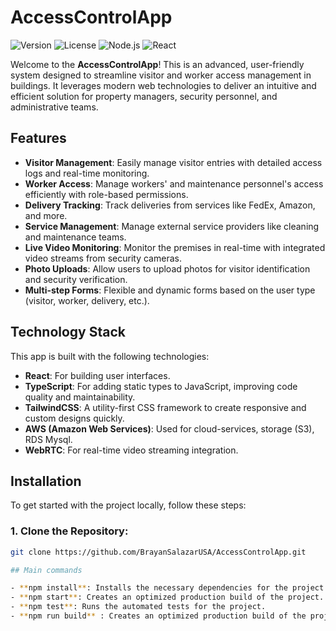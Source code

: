 # AccessControlApp

![Version](https://img.shields.io/badge/version-1.0.0-blue)
![License](https://img.shields.io/badge/license-INNOVA-green)
![Node.js](https://img.shields.io/badge/Node.js-%3E%3D%2014.0.0-brightgreen)
![React](https://img.shields.io/badge/React-%3E%3D%2017.0.0-blue)

Welcome to the **AccessControlApp**! This is an advanced, user-friendly system designed to streamline visitor and worker access management in buildings. It leverages modern web technologies to deliver an intuitive and efficient solution for property managers, security personnel, and administrative teams.

## Features

- **Visitor Management**: Easily manage visitor entries with detailed access logs and real-time monitoring.
- **Worker Access**: Manage workers' and maintenance personnel's access efficiently with role-based permissions.
- **Delivery Tracking**: Track deliveries from services like FedEx, Amazon, and more.
- **Service Management**: Manage external service providers like cleaning and maintenance teams.
- **Live Video Monitoring**: Monitor the premises in real-time with integrated video streams from security cameras.
- **Photo Uploads**: Allow users to upload photos for visitor identification and security verification.
- **Multi-step Forms**: Flexible and dynamic forms based on the user type (visitor, worker, delivery, etc.).

## Technology Stack

This app is built with the following technologies:

- **React**: For building user interfaces.
- **TypeScript**: For adding static types to JavaScript, improving code quality and maintainability.
- **TailwindCSS**: A utility-first CSS framework to create responsive and custom designs quickly.
- **AWS (Amazon Web Services)**: Used for cloud-services, storage (S3), RDS Mysql.
- **WebRTC**: For real-time video streaming integration.

## Installation

To get started with the project locally, follow these steps:

### 1. Clone the Repository:

```bash
git clone https://github.com/BrayanSalazarUSA/AccessControlApp.git

## Main commands

- **npm install**: Installs the necessary dependencies for the project.
- **npm start**: Creates an optimized production build of the project.
- **npm test**: Runs the automated tests for the project.
- **npm run build** : Creates an optimized production build of the project.




